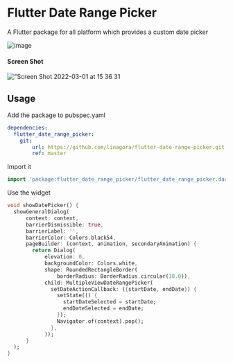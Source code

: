 # Flutter Date Range Picker

A Flutter package for all platform which provides a custom date picker

![image](https://user-images.githubusercontent.com/80730648/194060809-54d34d17-3a1b-48cd-8b1b-6703ff99dd4c.gif)

#### Screen Shot

!["Screen Shot 2022-03-01 at 15 36 31](https://user-images.githubusercontent.com/80730648/194061025-1b968af8-a9a3-4e3e-b124-1a41f91e6002.png)

## Usage

Add the package to pubspec.yaml

```yaml
dependencies:
  flutter_date_range_picker:
    git:
        url: https://github.com/linagora/flutter-date-range-picker.git
        ref: master
```

Import it

```dart
import 'package:flutter_date_range_picker/flutter_date_range_picker.dart';
```

Use the widget

```dart
void showDatePicker() {
  showGeneralDialog(
      context: context,
      barrierDismissible: true,
      barrierLabel: '',
      barrierColor: Colors.black54,
      pageBuilder: (context, animation, secondaryAnimation) {
        return Dialog(
            elevation: 0,
            backgroundColor: Colors.white,
            shape: RoundedRectangleBorder(
                borderRadius: BorderRadius.circular(18.0)),
            child: MultipleViewDateRangePicker(
              setDateActionCallback: ({startDate, endDate}) {
                setState(() {
                  startDateSelected = startDate;
                  endDateSelected = endDate;
                });
                Navigator.of(context).pop();
              },
            ));
      }
  );
}
```